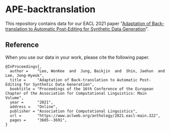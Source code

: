 # APE-backtranslation
This repository contains data for our EACL 2021 paper "[Adaptation of Back-translation to Automatic Post-Editing for Synthetic Data Generation]()".


## Reference
When you use our data in your work, please cite the following paper.
```
@InProceedings{,
  author =    "Lee, WonKee  and  Jung, Baikjin  and  Shin, Jaehun  and  Lee, Jong-Hyeok",
  title =     "Adaptation of Back-translation to Automatic Post-Editing for Synthetic Data Generation",
  booktitle = "Proceedings of the 16th Conference of the European Chapter of the Association for Computational Linguistics: Main Volume",
  year =      "2021",
  address =   "Online",
  publisher = "Association for Computational Linguistics",
  url =       "https://www.aclweb.org/anthology/2021.eacl-main.322",
  pages =     "3685--3691",
}
```
